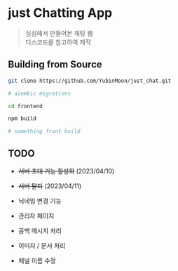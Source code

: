 # just Chatting App

> 심심해서 만들어본 채팅 웹  
디스코드를 참고하여 제작  

## Building from Source

```bash
git clone https://github.com/YubinMoon/just_chat.git

# alembic migrations

cd frontend

npm build

# something front build
```

## TODO

- ~~서버 초대 기능 활성화~~ (2023/04/10)

- ~~서버 탈퇴~~ (2023/04/11)

- 닉네임 변경 기능
 
- 관리자 페이지
 
- 공백 메시지 처리
 
- 이미지 / 문서 처리
 
- 체널 이름 수정